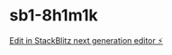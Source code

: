 # sb1-8h1m1k

[Edit in StackBlitz next generation editor ⚡️](https://stackblitz.com/~/github.com/ryoheixycz/sb1-8h1m1k)